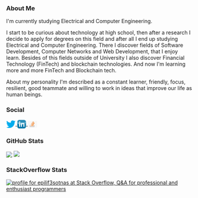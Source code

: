 ### About Me

I'm currently studying Electrical and Computer Engineering.

I start to be curious about technology at high school, then after a research I decide to apply for degrees on this field and after all I end up studying Electrical and Computer Engineering. There I discover fields of Software Development, Computer Networks and Web Development, that I enjoy learn. Besides of this fields outside of University I also discover Financial Technology (FinTech) and blockchain technologies. And now I'm learning more and more FinTech and Blockchain tech.

About my personality I'm described as a constant learner, friendly, focus, resilient, good teammate and willing to work in ideas that improve our life as human beings.

### Social

<div>
  <a href="https://twitter.com/epilif3sotnas">
    <img style="width: 25px;" align="center" src="https://github.com/epilif3sotnas/epilif3sotnas/blob/main/social/Twitter.png" />
  </a>
  
  <a href="https://www.linkedin.com/in/epilif3sotnas">
    <img style="width: 25px;" align="center" src="https://github.com/epilif3sotnas/epilif3sotnas/blob/main/social/LinkedIn.png" />
  </a>
  
  <a href="https://stackoverflow.com/users/13237815/epilif3sotnas">
    <img style="width: 25px;" align="center" src="https://github.com/epilif3sotnas/epilif3sotnas/blob/main/social/Stack-Overflow.png" />
  </a>
</div>

### GitHub Stats

<img align="center" src="https://github-readme-stats.vercel.app/api?username=epilif3sotnas&count_private=true&show_icons=true&hide_title=true"/>
<img align="top" src="https://github-readme-stats.vercel.app/api/top-langs/?username=epilif3sotnas&layout=compact&hide_title=true"/>

### StackOverflow Stats

<a href="https://stackoverflow.com/users/13237815/epilif3sotnas"><img src="https://stackoverflow.com/users/flair/13237815.png?theme=dark" width="208" height="58" alt="profile for epilif3sotnas at Stack Overflow, Q&amp;A for professional and enthusiast programmers" title="profile for epilif3sotnas at Stack Overflow, Q&amp;A for professional and enthusiast programmers"></a>
